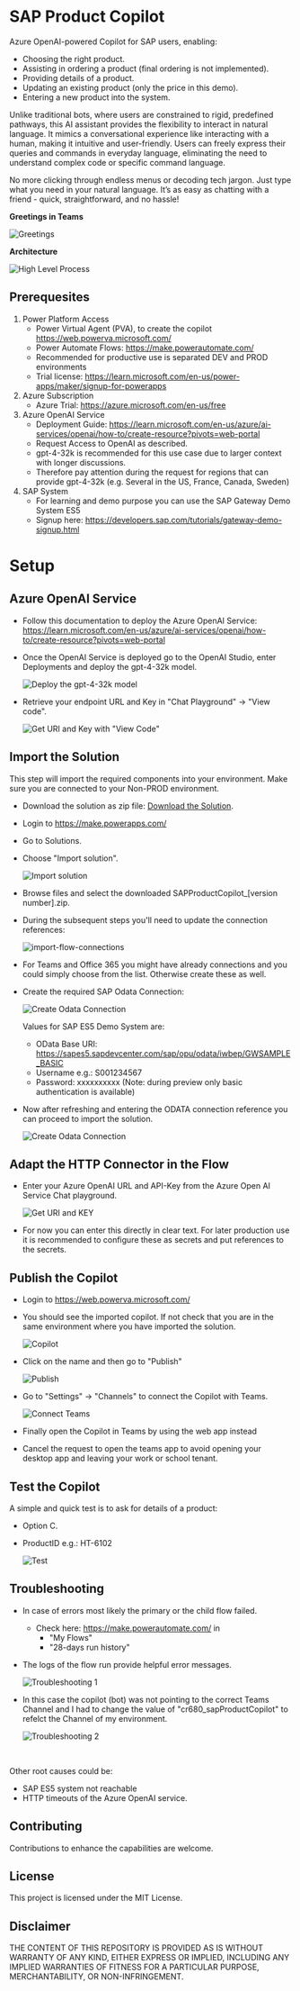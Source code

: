 # SAP Product Copilot

Azure OpenAI-powered Copilot for SAP users, enabling:

- Choosing the right product.
- Assisting in ordering a product (final ordering is not implemented).
- Providing details of a product.
- Updating an existing product (only the price in this demo).
- Entering a new product into the system.

Unlike traditional bots, where users are constrained to rigid, predefined pathways, this AI assistant provides the flexibility to interact in natural language. It mimics a conversational experience like interacting with a human, making it intuitive and user-friendly. Users can freely express their queries and commands in everyday language, eliminating the need to understand complex code or specific command language.

No more clicking through endless menus or decoding tech jargon. Just type what you need in your natural language. It’s as easy as chatting with a friend - quick, straightforward, and no hassle!

**Greetings in Teams**

![Greetings](images/greetings.jpg)


**Architecture**

![High Level Process](images/architecture.jpg)


## Prerequesites

1. Power Platform Access
    - Power Virtual Agent (PVA), to create the copilot https://web.powerva.microsoft.com/
    - Power Automate Flows: https://make.powerautomate.com/
    - Recommended for productive use is separated DEV and PROD environments
    - Trial license: https://learn.microsoft.com/en-us/power-apps/maker/signup-for-powerapps
1. Azure Subscription
    - Azure Trial: https://azure.microsoft.com/en-us/free
1. Azure OpenAI Service
    - Deployment Guide: https://learn.microsoft.com/en-us/azure/ai-services/openai/how-to/create-resource?pivots=web-portal
    - Request Access to OpenAI as described.
    - gpt-4-32k is recommended for this use case due to larger context with longer discussions.
    - Therefore pay attention during the request for regions that can provide gpt-4-32k (e.g. Several in the US, France, Canada, Sweden)
1. SAP System
    - For learning and demo purpose you can use the SAP Gateway Demo System ES5
    - Signup here: https://developers.sap.com/tutorials/gateway-demo-signup.html
    
# Setup

## Azure OpenAI Service

- Follow this documentation to deploy the Azure OpenAI Service: https://learn.microsoft.com/en-us/azure/ai-services/openai/how-to/create-resource?pivots=web-portal <br> 
- Once the OpenAI Service is deployed go to the OpenAI Studio, enter Deployments and deploy the gpt-4-32k model. <br>

    ![Deploy the gpt-4-32k model](images/deploy-model.jpg)

- Retrieve your endpoint URL and Key in "Chat Playground" -> "View code".

    ![Get URI and Key with "View Code"](images/view-code.jpg)


## Import the Solution

This step will import the required components into your environment. Make sure you are connected to your Non-PROD environment.

- Download the solution as zip file: [Download the Solution](https://github.com/mimergel/SAP_Product_Copilot/raw/main/solution/SAPProductCopilot_1_0_0_2.zip).

- Login to https://make.powerapps.com/ 
- Go to Solutions.
- Choose "Import solution".

    ![Import solution](images/import-solution.jpg) <br>

- Browse files and select the downloaded SAPProductCopilot_[version number].zip.
- During the subsequent steps you'll need to update the connection references:

    ![import-flow-connections](images/import-flow-connections.jpg) <br>

- For Teams and Office 365 you might have already connections and you could simply choose from the list. Otherwise create these as well.
- Create the required SAP Odata Connection:

    ![Create Odata Connection](images/create-connection1.jpg) <br>

    Values for SAP ES5 Demo System are:
    - OData Base URI: https://sapes5.sapdevcenter.com/sap/opu/odata/iwbep/GWSAMPLE_BASIC
    - Username e.g.: S001234567
    - Password: xxxxxxxxxx (Note: during preview only basic authentication is available)
    
 - Now after refreshing and entering the ODATA connection reference you can proceed to import the solution.

    ![Create Odata Connection](images/create-connection2.jpg) <br>


## Adapt the HTTP Connector in the Flow

- Enter your Azure OpenAI URL and API-Key from the Azure Open AI Service Chat playground.

    ![Get URI and KEY](images/http-connector.jpg) <br>

- For now you can enter this directly in clear text. For later production use it is recommended to configure these as secrets and put references to the secrets. <br>


## Publish the Copilot

- Login to https://web.powerva.microsoft.com/ 
- You should see the imported copilot. If not check that you are in the same environment where you have imported the solution. 

    ![Copilot](images/imported-copilot.jpg) <br>


- Click on the name and then go to "Publish"


    ![Publish](images/publish2.jpg) <br>

- Go to "Settings" -> "Channels" to connect the Copilot with Teams.

    ![Connect Teams](images/connect-teams.jpg) <br>

- Finally open the Copilot in Teams by using the web app instead
- Cancel the request to open the teams app to avoid opening your desktop app and leaving your work or school tenant.

## Test the Copilot

A simple and quick test is to ask for details of a product:

- Option C.
- ProductID e.g.: HT-6102

    ![Test](images/test.jpg) <br>

## Troubleshooting

- In case of errors most likely the primary or the child flow failed. <br>
    - Check here: https://make.powerautomate.com/ in <br>
        - "My Flows"   <br>
        - "28-days run history"  <br>
- The logs of the flow run provide helpful error messages.  <br>

    ![Troubleshooting 1](images/troubleshooting1.jpg) <br>

- In this case the copilot (bot) was not pointing to the correct Teams Channel and I had to change the value of "cr680_sapProductCopilot" to refelct the Channel of my environment. 

    ![Troubleshooting 2](images/troubleshooting2.jpg) <br>

 <br>

Other root causes could be: 
- SAP ES5 system not reachable
- HTTP timeouts of the Azure OpenAI service.


## Contributing

Contributions to enhance the capabilities are welcome.

## License

This project is licensed under the MIT License.

## Disclaimer

THE CONTENT OF THIS REPOSITORY IS PROVIDED AS IS WITHOUT WARRANTY OF ANY KIND, EITHER EXPRESS OR IMPLIED, INCLUDING ANY IMPLIED WARRANTIES OF FITNESS FOR A PARTICULAR PURPOSE, MERCHANTABILITY, OR NON-INFRINGEMENT.